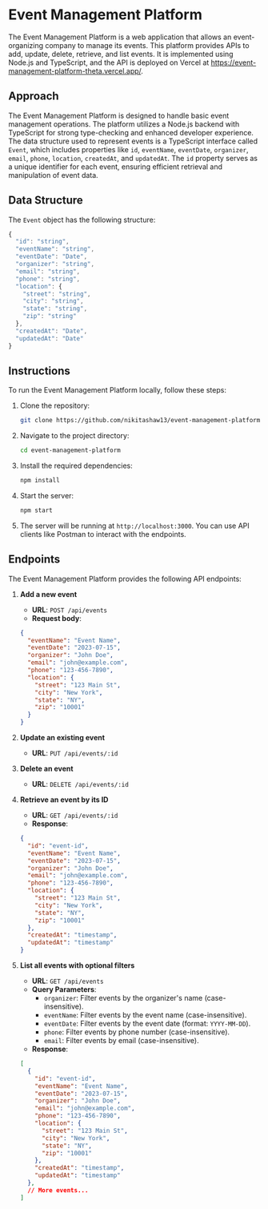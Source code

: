 # Event Management Platform

The Event Management Platform is a web application that allows an event-organizing company to manage its events. This platform provides APIs to add, update, delete, retrieve, and list events. It is implemented using Node.js and TypeScript, and the API is deployed on Vercel at https://event-management-platform-theta.vercel.app/.

## Approach

The Event Management Platform is designed to handle basic event management operations. The platform utilizes a Node.js backend with TypeScript for strong type-checking and enhanced developer experience. The data structure used to represent events is a TypeScript interface called `Event`, which includes properties like `id`, `eventName`, `eventDate`, `organizer`, `email`, `phone`, `location`, `createdAt`, and `updatedAt`. The `id` property serves as a unique identifier for each event, ensuring efficient retrieval and manipulation of event data.

## Data Structure

The `Event` object has the following structure:

```typescript
{
  "id": "string",
  "eventName": "string",
  "eventDate": "Date",
  "organizer": "string",
  "email": "string",
  "phone": "string",
  "location": {
    "street": "string",
    "city": "string",
    "state": "string",
    "zip": "string"
  },
  "createdAt": "Date",
  "updatedAt": "Date"
}
```

## Instructions

To run the Event Management Platform locally, follow these steps:

1. Clone the repository:
   ```bash
   git clone https://github.com/nikitashaw13/event-management-platform.git
   ```

2. Navigate to the project directory:
   ```bash
   cd event-management-platform
   ```

3. Install the required dependencies:
   ```bash
   npm install
   ```

4. Start the server:
   ```bash
   npm start
   ```

5. The server will be running at `http://localhost:3000`. You can use API clients like Postman to interact with the endpoints.

## Endpoints

The Event Management Platform provides the following API endpoints:

1. **Add a new event**

   - **URL**: `POST /api/events`
   - **Request body**:
   ```json
   {
     "eventName": "Event Name",
     "eventDate": "2023-07-15",
     "organizer": "John Doe",
     "email": "john@example.com",
     "phone": "123-456-7890",
     "location": {
       "street": "123 Main St",
       "city": "New York",
       "state": "NY",
       "zip": "10001"
     }
   }
   ```

2. **Update an existing event**

   - **URL**: `PUT /api/events/:id`

3. **Delete an event**

   - **URL**: `DELETE /api/events/:id`

4. **Retrieve an event by its ID**

   - **URL**: `GET /api/events/:id`
   - **Response**:
   ```json
   {
     "id": "event-id",
     "eventName": "Event Name",
     "eventDate": "2023-07-15",
     "organizer": "John Doe",
     "email": "john@example.com",
     "phone": "123-456-7890",
     "location": {
       "street": "123 Main St",
       "city": "New York",
       "state": "NY",
       "zip": "10001"
     },
     "createdAt": "timestamp",
     "updatedAt": "timestamp"
   }
   ```

5. **List all events with optional filters**

   - **URL**: `GET /api/events`
   - **Query Parameters**:
     - `organizer`: Filter events by the organizer's name (case-insensitive).
     - `eventName`: Filter events by the event name (case-insensitive).
     - `eventDate`: Filter events by the event date (format: `YYYY-MM-DD`).
     - `phone`: Filter events by phone number (case-insensitive).
     - `email`: Filter events by email (case-insensitive).
   - **Response**:
   ```json
   [
     {
       "id": "event-id",
       "eventName": "Event Name",
       "eventDate": "2023-07-15",
       "organizer": "John Doe",
       "email": "john@example.com",
       "phone": "123-456-7890",
       "location": {
         "street": "123 Main St",
         "city": "New York",
         "state": "NY",
         "zip": "10001"
       },
       "createdAt": "timestamp",
       "updatedAt": "timestamp"
     },
     // More events...
   ]
   ```

